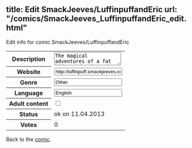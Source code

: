 title: Edit SmackJeeves/LuffinpuffandEric
url: "/comics/SmackJeeves_LuffinpuffandEric_edit.html"
---
Edit info for comic SmackJeeves/LuffinpuffandEric

<form name="comic" action="http://gaepostmail.appengine.com/comic" name="post">
<table class="comicinfo">
<tr>
<th>Description</th><td><textarea name="description">The magical adventures of a fat kid named Eric and his fanciful imaginary friend, Llewellyn Luffinpuff!</textarea></td>
</tr>
<tr>
<th>Website</th><td><input type="text" name="url" value="http://luffinpuff.smackjeeves.com/comics/"/></td>
</tr>
<tr>
<th>Genre</th><td><input type="text" name="genre" value="Other"/></td>
</tr>
<tr>
<th>Language</th><td><input type="text" name="language" value="English"/></td>
</tr>
<tr>
<th>Adult content</th><td><input type="checkbox" name="adult" value="adult" /></td>
</tr>
<tr>
<th>Status</th><td>ok on 11.04.2013</td>
</tr>
<tr>
<th>Votes</th><td>0</div></td>
</tr>
</table>
</form>

Back to the [comic](/comics/SmackJeeves_LuffinpuffandEric.html).
